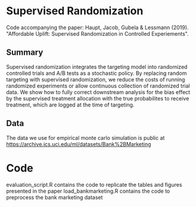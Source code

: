 # Supervised Randomization

Code accompanying the paper: 
Haupt, Jacob, Gubela & Lessmann (2019). "Affordable Uplift: Supervised Randomization in Controlled Experiements".

## Summary
Supervised randomization integrates the targeting model into randomized controlled trials and A/B tests as a stochastic policy. 
By replacing random targeting with supervised randomization, we reduce the costs of running randomized experiments or allow continuous collection of randomized trial data. We show how to fully correct downstream analysis for the bias effect by the supervised treatment allocation with the true probabilites to receive treatment, which are logged at the time of targeting. 

## Data
The data we use for empirical monte carlo simulation is public at https://archive.ics.uci.edu/ml/datasets/Bank%2BMarketing

# Code
evaluation_script.R contains the code to replicate the tables and figures presented in the paper
load_bankmarketing.R contains the code to preprocess the bank marketing dataset